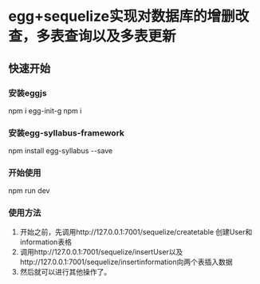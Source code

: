 # egg+sequelize实现对数据库的增删改查，多表查询以及多表更新
## 快速开始
### 安装eggjs
npm i egg-init-g
npm i
### 安装egg-syllabus-framework
npm install egg-syllabus --save
### 开始使用
npm run dev

### 使用方法
1. 开始之前，先调用http://127.0.0.1:7001/sequelize/createtable 创建User和information表格
2. 调用http://127.0.0.1:7001/sequelize/insertUser以及http://127.0.0.1:7001/sequelize/insertinformation向两个表插入数据
3. 然后就可以进行其他操作了。

